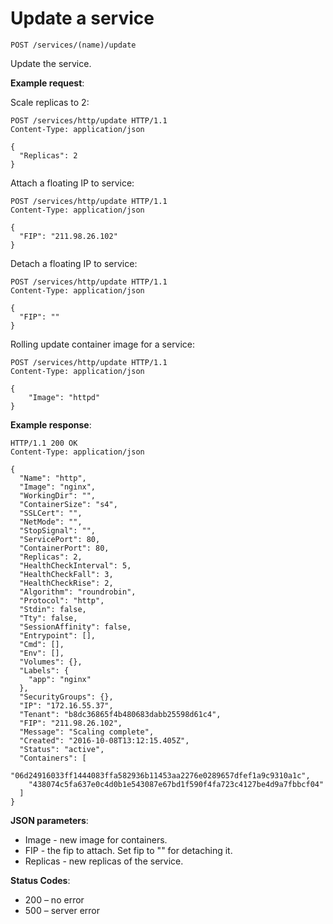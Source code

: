 # Update a service

`POST /services/(name)/update`

Update the service.

**Example request**:

Scale replicas to 2:

```
POST /services/http/update HTTP/1.1
Content-Type: application/json

{
  "Replicas": 2
}
```

Attach a floating IP to service:

```
POST /services/http/update HTTP/1.1
Content-Type: application/json

{
  "FIP": "211.98.26.102"
}
```

Detach a floating IP to service:

```
POST /services/http/update HTTP/1.1
Content-Type: application/json

{
  "FIP": ""
}
```

Rolling update container image for a service:

```
POST /services/http/update HTTP/1.1
Content-Type: application/json

{
    "Image": "httpd"
}
```

**Example response**:

```
HTTP/1.1 200 OK
Content-Type: application/json

{
  "Name": "http",
  "Image": "nginx",
  "WorkingDir": "",
  "ContainerSize": "s4",
  "SSLCert": "",
  "NetMode": "",
  "StopSignal": "",
  "ServicePort": 80,
  "ContainerPort": 80,
  "Replicas": 2,
  "HealthCheckInterval": 5,
  "HealthCheckFall": 3,
  "HealthCheckRise": 2,
  "Algorithm": "roundrobin",
  "Protocol": "http",
  "Stdin": false,
  "Tty": false,
  "SessionAffinity": false,
  "Entrypoint": [],
  "Cmd": [],
  "Env": [],
  "Volumes": {},
  "Labels": {
    "app": "nginx"
  },
  "SecurityGroups": {},
  "IP": "172.16.55.37",
  "Tenant": "b8dc36865f4b480683dabb25598d61c4",
  "FIP": "211.98.26.102",
  "Message": "Scaling complete",
  "Created": "2016-10-08T13:12:15.405Z",
  "Status": "active",
  "Containers": [
    "06d24916033ff1444083ffa582936b11453aa2276e0289657dfef1a9c9310a1c",
    "438074c5fa637e0c4d0b1e543087e67bd1f590f4fa723c4127be4d9a7fbbcf04"
  ]
}
```

**JSON parameters**:

* Image - new image for containers.
* FIP - the fip to attach. Set fip to "" for detaching it.
* Replicas - new replicas of the service.

**Status Codes**:

* 200 – no error
* 500 – server error
